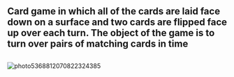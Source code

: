 
## Card game in which all of the cards are laid face down on a surface and two cards are flipped face up over each turn. The object of the game is to turn over pairs of matching cards in time
##
![photo5368812070822324385](https://user-images.githubusercontent.com/35536487/38730510-73044c62-3f1f-11e8-86d7-27687b286aef.jpg)
